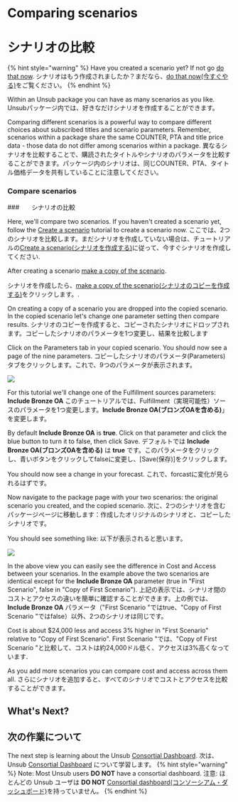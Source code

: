 # Comparing scenarios
# シナリオの比較

{% hint style="warning" %}
Have you created a scenario yet? If not go [do that now](create-and-work-with-scenarios.md).
シナリオはもう作成されましたか？まだなら、[do that now(今すぐやる)](create-and-work-with-scenarios.md)をご覧ください。
{% endhint %}

Within an Unsub package you can have as many scenarios as you like.&#x20;
Unsubパッケージ内では、好きなだけシナリオを作成することができます。&#x20;

Comparing different scenarios is a powerful way to compare different choices about subscribed titles and scenario parameters. Remember, scenarios within a package share the same COUNTER, PTA and title price data - those data do not differ among scenarios within a package.
異なるシナリオを比較することで、購読されたタイトルやシナリオのパラメータを比較することができます。パッケージ内のシナリオは、同じCOUNTER、PTA、タイトル価格データを共有していることに注意してください。

### Compare scenarios
###　　シナリオの比較

Here, we'll compare two scenarios. If you haven't created a scenario yet, follow the [Create a scenario](create-and-work-with-scenarios.md) tutorial to create a scenario now.&#x20;
ここでは、2つのシナリオを比較します。まだシナリオを作成していない場合は、チュートリアルの[Create a scenario(シナリオを作成する)](create-and-work-with-scenarios.md)に従って、今すぐシナリオを作成してください.&#x20;

After creating a scenario [make a copy of the scenario](../how-to-guides/copy-a-scenario.md).&#x20;

シナリオを作成したら、[make a copy of the scenario(シナリオのコピーを作成する)](../how-to-guides/copy-a-scenario.md)をクリックします。.&#x20;

On creating a copy of a scenario you are dropped into the copied scenario. In the copied scenario let's change one parameter setting then compare results.&#x20;
シナリオのコピーを作成すると、コピーされたシナリオにドロップされます。コピーしたシナリオのパラメータを1つ変更し、結果を比較します &#x20;

Click on the Parameters tab in your copied scenario. You should now see a page of the nine parameters.&#x20;
コピーしたシナリオのパラメータ(Parameters)タブをクリックします。これで、9つのパラメータが表示されます。&#x20;

![](../.gitbook/assets/parameters-tab.png)

For this tutorial we'll change one of the Fulfillment sources parameters: **Include Bronze OA**
このチュートリアルでは、Fulfillment（実現可能性）ソースのパラメータを1つ変更します。**Include Bronze OA(ブロンズOAを含める)**」を変更します。

By default **Include Bronze OA** is **true**. Click on that parameter and click the blue button to turn it to false, then click Save.
デフォルトでは **Include Bronze OA(ブロンズOAを含める)** は **true** です。このパラメータをクリックし、青いボタンをクリックしてfalseに変更し、[Save(保存)]をクリックします。

You should now see a change in your forecast.&#x20;
これで、forcastに変化が見られるはずです。&#x20;

Now navigate to the package page with your two scenarios: the original scenario you created, and the copied scenario.&#x20;
次に、2つのシナリオを含むパッケージページに移動します：作成したオリジナルのシナリオと、コピーしたシナリオです。&#x20;

You should see something like:
以下が表示されると思います。

![](../.gitbook/assets/two-scenarios.png)

In the above view you can easily see the difference in Cost and Access between your scenarios. In the example above the two scenarios are identical except for the **Include Bronze OA** parameter (true in "First Scenario", false in "Copy of First Scenario").&#x20;
上記の表示では、シナリオ間のコストとアクセスの違いを簡単に確認することができます。上の例では、**Include Bronze OA** パラメータ（"First Scenario "ではtrue、"Copy of First Scenario "ではfalse）以外、2つのシナリオは同じです。 &#x20;

Cost is about $24,000 less and access 3% higher in "First Scenario" relative to "Copy of First Scenario".&#x20;
First Scenario "では、"Copy of First Scenario "と比較して、コストは約24,000ドル低く、アクセスは3%高くなっています.&#x20;

As you add more scenarios you can compare cost and access across them all.&#x20;
さらにシナリオを追加すると、すべてのシナリオでコストとアクセスを比較することができます。 &#x20;

## **What's Next?**
## **次の作業について**

The next step is learning about the Unsub [Consortial Dashboard](consortial-dashboard.md).&#x20;
次は、Unsub [Consortial Dashboard](consortial-dashboard.md) について学習します。&#x20;
{% hint style="warning" %}
Note: Most Unsub users **DO NOT** have a consortial dashboard.
注意: ほとんどの Unsub ユーザは **DO NOT** [Consortial dashboard(コンソーシアム・ダッシュボード)](consortial-dashboard.md)を持っていません。
{% endhint %}
